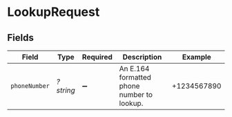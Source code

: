 # LookupRequest


## Fields

| Field                                      | Type                                       | Required                                   | Description                                | Example                                    |
| ------------------------------------------ | ------------------------------------------ | ------------------------------------------ | ------------------------------------------ | ------------------------------------------ |
| `phoneNumber`                              | *?string*                                  | :heavy_minus_sign:                         | An E.164 formatted phone number to lookup. | +1234567890                                |